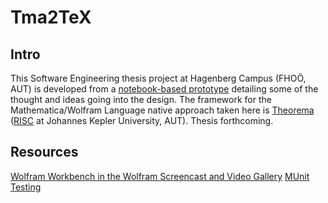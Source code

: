 # Tma2TeX

## Intro

This Software Engineering thesis project at Hagenberg Campus (FHOÖ, AUT) is developed from a [notebook-based prototype](https://github.com/heseltime/prototype-wolfram-lang-theorema-to-latex) detailing some of the thought and ideas going into the design. The framework for the Mathematica/Wolfram Language native approach taken here is [Theorema](https://risc.jku.at/sw/theorema/) ([RISC](https://risc.jku.at/) at Johannes Kepler University, AUT). Thesis forthcoming.

## Resources

[Wolfram Workbench in the Wolfram Screencast and Video Gallery](https://www.wolfram.com/broadcast/video.php?c=93&v=900)
[MUnit Testing](https://reference.wolfram.com/workbench/index.jsp?topic=/com.wolfram.eclipse.help/html/tasks/tester/tester.html)